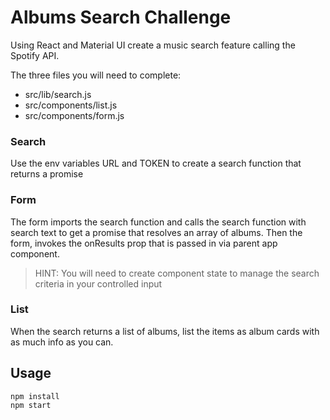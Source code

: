 # Albums Search Challenge

Using React and Material UI create a music search feature
calling the Spotify API.

The three files you will need to complete:

- src/lib/search.js
- src/components/list.js
- src/components/form.js

### Search

Use the env variables URL and TOKEN to create a search function that returns a promise

### Form

The form imports the search function and calls the search function with search text to get a promise that resolves an array of albums. Then the form, invokes the onResults prop that is passed in via parent app component.

> HINT: You will need to create component state to manage the search criteria in your controlled input

### List

When the search returns a list of albums, list the items as album cards with as much info as you can.

## Usage

```
npm install
npm start
```
